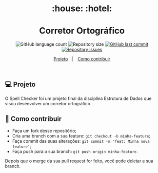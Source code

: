 <h1 align="center">
    :house: :hotel:
</h1>
<h1 align="center">
  Corretor Ortográfico
</h1>
<p align="center">
  <img alt="GitHub language count" src="https://img.shields.io/github/languages/count/franklinthony/spell-checker-c">

  <img alt="Repository size" src="https://img.shields.io/github/repo-size/franklinthony/spell-checker-c">
  
  <a href="https://github.com/franklinthony/spell-checker-c/commits/master">
    <img alt="GitHub last commit" src="https://img.shields.io/github/last-commit/franklinthony/spell-checker-c">
  </a>

  <a href="https://github.com/franklinthony/spell-checker-c/issues">
    <img alt="Repository issues" src="https://img.shields.io/github/issues/franklinthony/spell-checker-c">
  </a>
</p>

<p align="center">
  <a href="#-projeto">Projeto</a>&nbsp;&nbsp;&nbsp;|&nbsp;&nbsp;&nbsp;
  <a href="#-como-contribuir">Como contribuir</a>
</p>

<br>

## 💻 Projeto

O Spell Checker foi um projeto final da disciplina Estrutura de Dados que visou desenvolver um corretor ortográfico.

## 🤔 Como contribuir

- Faça um fork desse repositório;
- Cria uma branch com a sua feature: `git checkout -b minha-feature`;
- Faça commit das suas alterações: `git commit -m 'feat: Minha nova feature'`;
- Faça push para a sua branch: `git push origin minha-feature`.

Depois que o merge da sua pull request for feito, você pode deletar a sua branch.
